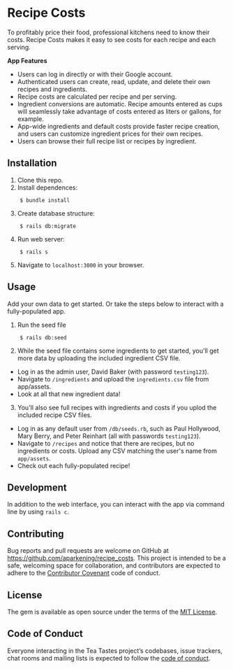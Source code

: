 # Recipe Costs

To profitably price their food, professional kitchens need to know their costs. Recipe Costs makes it easy to see costs for each recipe and each serving. 

**App Features**
- Users can log in directly or with their Google account.
- Authenticated users can create, read, update, and delete their own recipes and ingredients.
- Recipe costs are calculated per recipe and per serving.
- Ingredient conversions are automatic. Recipe amounts entered as cups will seamlessly take advantage of costs entered as liters or gallons, for example.
- App-wide ingredients and default costs provide faster recipe creation, and users can customize ingredient prices for their own recipes.
- Users can browse their full recipe list or recipes by ingredient.


## Installation

1. Clone this repo.
2. Install dependences:
```
    $ bundle install
```
3. Create database structure:
```
    $ rails db:migrate
```
4. Run web server:
```
    $ rails s
```
5. Navigate to `localhost:3000` in your browser.

## Usage

Add your own data to get started. Or take the steps below to interact with a fully-populated app.

1. Run the seed file
```
    $ rails db:seed
```

2. While the seed file contains some ingredients to get started, you'll get more data by uploading the included ingredient CSV file.

* Log in as the admin user, David Baker (with password `testing123`).
* Navigate to `/ingredients` and upload the `ingredients.csv` file from app/assets.
* Look at all that new ingredient data!

3. You'll also see full recipes with ingredients and costs if you uplod the included recipe CSV files. 

* Log in as any default user from `/db/seeds.rb`, such as Paul Hollywood, Mary Berry, and Peter Reinhart (all with passwords `testing123`).
* Navigate to `/recipes` and notice that there are recipes, but no ingredients or costs. Upload any CSV matching the user's name from `app/assets`.
* Check out each fully-populated recipe!

## Development

In addition to the web interface, you can interact with the app via command line by using `rails c`.

## Contributing

Bug reports and pull requests are welcome on GitHub at https://github.com/aparkening/recipe_costs. This project is intended to be a safe, welcoming space for collaboration, and contributors are expected to adhere to the [Contributor Covenant](http://contributor-covenant.org) code of conduct.

## License

The gem is available as open source under the terms of the [MIT License](https://opensource.org/licenses/MIT).

## Code of Conduct

Everyone interacting in the Tea Tastes project’s codebases, issue trackers, chat rooms and mailing lists is expected to follow the [code of conduct](https://github.com/aparkening/recipe_costs/blob/master/CODE_OF_CONDUCT.md).
